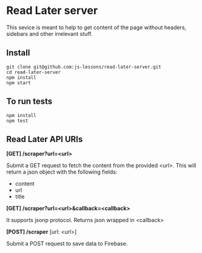 # Read Later server

This sevice is meant to help to get content of the page without headers,
sidebars and other irrelevant stuff.

## Install

```
git clone git@github.com:js-lessons/read-later-server.git
cd read-later-server
npm install
npm start
```

## To run tests
```
npm install
npm test
```

## Read Later API URIs

**[GET] /scraper?url=&lt;url&gt;**

Submit a GET request to fetch the content from the provided &lt;url&gt;. This will return a json object with the following fields:

* content
* url
* title

**[GET] /scraper?url=&lt;url&gt;&callback=&lt;callback&gt;**

It supports jsonp protocol. Returns json wrapped in &lt;callback&gt;

**[POST] /scraper** [url: &lt;url&gt;]

Submit a POST request to save data to Firebase.
